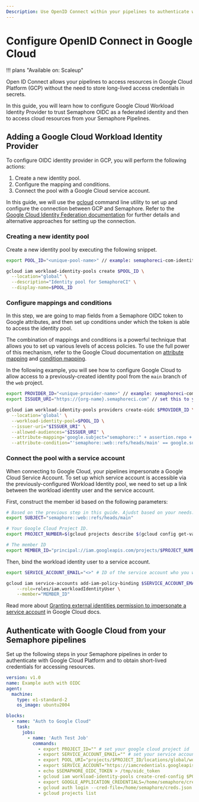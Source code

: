 ```yaml
---
Description: Use OpenID Connect within your pipelines to authenticate with Google Cloud Platform.
---
```


# Configure OpenID Connect in Google Cloud

!!! plans "Available on: <span class="plans-box">Scaleup</span>"

Open ID Connect allows your pipelines to access resources in Google Cloud Platform (GCP) without
the need to store long-lived access credentials in secrets.

In this guide, you will learn how to configure Google Cloud Workload Identity Provider to trust
Semaphore OIDC as a federated identity and then to access cloud resources from your Semaphore
Pipelines.

## Adding a Google Cloud Workload Identity Provider

To configure OIDC identity provider in GCP, you will perform the following actions:

1. Create a new identity pool.
2. Configure the mapping and conditions.
3. Connect the pool with a Google Cloud service account.

In this guide, we will use the [gcloud][gcloud] command line utility to set up and configure the
connection between GCP and Semaphore. Refer to the [Google Cloud Identity Federation documentation][gcp-identity-docs]
for further details and alternative approaches for setting up the connection.

### Creating a new identity pool

Create a new identity pool by executing the following snippet.

``` bash
export POOL_ID="<unique-pool-name>" // example: semaphoreci-com-identity-pool

gcloud iam workload-identity-pools create $POOL_ID \
  --location="global" \
  --description="Identity pool for SemaphoreCI" \
  --display-name=$POOL_ID
```

### Configure mappings and conditions

In this step, we are going to map fields from a Semaphore OIDC token to Google attributes, and then
set up conditions under which the token is able to access the identity pool.

The combination of mappings and conditions is a powerful technique that allows you to set up various
levels of access policies. To use the full power of this mechanism, refer to the Google Cloud documentation
on [attribute mapping][gcloud-attr-mapping] and [condition mapping][gcloud-condition-mapping].

In the following example, you will see how to configure Google Cloud to allow access to a previously-created
identity pool from the `main` branch of the `web` project.

``` bash
export PROVIDER_ID="<unique-provider-name>" // example: semaphoreci-com-web
export ISSUER_URI="https://{org-name}.semaphoreci.com" // set this to your full organization path, ex. https://acme.semapohoreci.com

gcloud iam workload-identity-pools providers create-oidc $PROVIDER_ID \
  --location='global' \
  --workload-identity-pool=$POOL_ID \
  --issuer-uri="$ISSUER_URI" \
  --allowed-audiences="$ISSUER_URI" \
  --attribute-mapping='google.subject="semaphore::" + assertion.repo + "::" + assertion.ref' \
  --attribute-condition="'semaphore::web::refs/heads/main' == google.subject"
```

### Connect the pool with a service account

When connecting to Google Cloud, your pipelines impersonate a Google Cloud Service Account.
To set up which service account is accessible via the previously-configured Workload Identity pool,
we need to set up a link between the workload identity user and the service account.

First, construct the member id based on the following parameters:

``` bash
# Based on the previous step in this guide. Ajudst based on your needs.
export SUBJECT="semaphore::web::refs/heads/main"

# Your Google Cloud Project ID.
export PROJECT_NUMBER=$(gcloud projects describe $(gcloud config get-value core/project) --format=value\(projectNumber\))

# The member ID
export MEMBER_ID="principal://iam.googleapis.com/projects/$PROJECT_NUMBER/locations/global/workloadIdentityPools/$POOL_ID/subject/$SUBJECT"
```

Then, bind the workload identity user to a service account.

``` bash
export SERVICE_ACCOUNT_EMAIL="<>" # ID of the service account who you want to impersonate in the pipelines

gcloud iam service-accounts add-iam-policy-binding $SERVICE_ACCOUNT_EMAIL \
    --role=roles/iam.workloadIdentityUser \
    --member="MEMBER_ID"
```

Read more about [Granting external identities permission to impersonate a service account][gcloud-granting-external]
in Google Cloud docs.

## Authenticate with Google Cloud from your Semaphore pipelines

Set up the following steps in your Semaphore pipelines in order to authenticate with Google Cloud Platform
and to obtain short-lived credentials for accessing resources.

``` yaml
version: v1.0
name: Example auth with OIDC
agent:
  machine:
    type: e1-standard-2
    os_image: ubuntu2004

blocks:
  - name: "Auth to Google Cloud"
    task:
      jobs:
        - name: 'Auth Test Job'
          commands:
            - export PROJECT_ID="" # set your google cloud project id
            - export SERVICE_ACCOUNT_EMAIL="" # set your service account's email
            - export POOL_URI="projects/$PROJECT_ID/locations/global/workloadIdentityPools/$POOL_ID/providers/$PROVIDER_ID"
            - export SERVICE_ACCOUNT="https://iamcredentials.googleapis.com/v1/projects/-/serviceAccounts/$SERVICE_ACCOUNT_EMAIL:generateAccessToken"
            - echo $SEMAPHORE_OIDC_TOKEN > /tmp/oidc_token
            - gcloud iam workload-identity-pools create-cred-config $POOL_URI --service-account="$SERVICE_ACCOUNT" --service-account-token-lifetime-seconds=600 --output-file=/home/semaphore/creds.json --credential-source-file=/tmp/oidc_token --credential-source-type="text"
            - export GOOGLE_APPLICATION_CREDENTIALS=/home/semaphore/creds.json
            - gcloud auth login --cred-file=/home/semaphore/creds.json
            - gcloud projects list
```

[gcloud]: https://cloud.google.com/sdk/gcloud
[gcp-identity-docs]: https://cloud.google.com/iam/docs/configuring-workload-identity-federation#oidc_1
[gcloud-attr-mapping]: https://cloud.google.com/iam/docs/configuring-workload-identity-federation#mappings-and-conditions
[gcloud-condition-mapping]: https://cloud.google.com/iam/docs/configuring-workload-identity-federation#mappings-and-conditions
[gcloud-granting-external]: https://cloud.google.com/iam/docs/using-workload-identity-federation#impersonate
